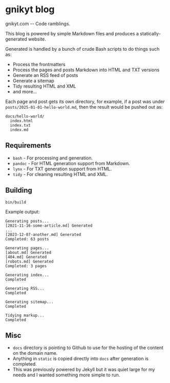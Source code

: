 # gnikyt blog

gnikyt.com -- Code ramblings.

This blog is powered by simple Markdown files and produces a statically-generated website.

Generated is handled by a bunch of crude Bash scripts to do things such as:

* Process the frontmatters
* Process the pages and posts Markdown into HTML and TXT versions
* Generate an RSS feed of posts
* Generate a sitemap
* Tidy resulting HTML and XML
* and more...

Each page and post gets its own directory, for example, if a post was under `posts/2025-01-01-hello-world.md`, then the result would be pushed out as:

```
docs/hello-world/
  index.html
  index.txt
  index.md
```

## Requirements

* `bash` - For processing and generation.
* `pandoc` - For HTML generation support from Markdown.
* `lynx` - For TXT generation support from HTML.
* `tidy` - For cleaning resulting HTML and XML.

## Building

`bin/build`

Example output:

```
Generating posts...
[2021-11-16-some-article.md] Generated
...
[2023-12-07-another.md] Generated
Completed: 63 posts

Generating pages...
[about.md] Generated
[404.md] Generated
[robots.md] Generated
Completed: 3 pages

Generating index...
Completed

Generating RSS...
Completed

Generating sitemap...
Completed

Tidying markup...
Completed
```

## Misc

* `docs` directory is pointing to Github to use for the hosting of the content on the domain name.
* Anything in `static` is copied directly into `docs` after generation is completed.
* This was previously powered by Jekyll but it was quiet large for my needs and I wanted something more simple to run.
